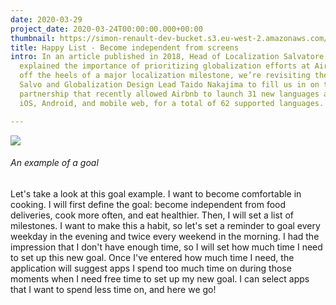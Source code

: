 ```yaml
---
date: 2020-03-29
project_date: 2020-03-24T00:00:00.000+00:00
thumbnail: https://simon-renault-dev-bucket.s3.eu-west-2.amazonaws.com/anna-portfolio/:filename/cover.jpg
title: Happy List - Become independent from screens
intro: In an article published in 2018, Head of Localization Salvatore “Salvo” Giammarresi
  explained the importance of prioritizing globalization efforts at Airbnb. Now, fresh
  off the heels of a major localization milestone, we’re revisiting the topic, asking
  Salvo and Globalization Design Lead Taido Nakajima to fill us in on the tight cross-functional
  partnership that recently allowed Airbnb to launch 31 new languages across web,
  iOS, Android, and mobile web, for a total of 62 supported languages.

---
```

![](https://simon-renault-dev-bucket.s3.eu-west-2.amazonaws.com/anna-portfolio/habits_example.jpg)

###### An example of a goal

Let's take a look at this goal example. I want to become comfortable in cooking. I will first define the goal: become independent from food deliveries, cook more often, and eat healthier. Then, I will set a list of milestones. I want to make this a habit, so let's set a reminder to goal every weekday in the evening and twice every weekend in the morning. I had the impression that I don't have enough time, so I will set how much time I need to set up this new goal. Once I've entered how much time I need, the application will suggest apps I spend too much time on during those moments when I need free time to set up my new goal. I can select apps that I want to spend less time on, and here we go!